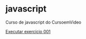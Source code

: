 # javascript
 Curso de javascript do CursoemVideo

<a href="https://alexjjunio.github.io/javascript/aula004/ex001.html"> Executar exercício 001
